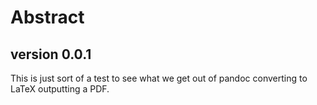 Abstract
========

version 0.0.1
-------------

This is just sort of a test to see what we get out of pandoc converting to LaTeX outputting a PDF.
